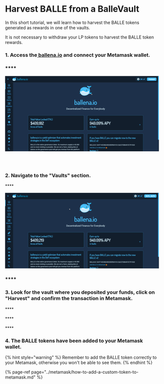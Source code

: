 # Harvest BALLE from a BalleVault

In this short tutorial, we will learn how to harvest the BALLE tokens generated as rewards in one of the vaults.

‌It is not necessary to withdraw your LP tokens to harvest the BALLE token rewards.



### **1. Access the**[ **ballena.io**](https://app.ballena.io/) **and connect your Metamask wallet.**

### \*\*\*\*

![](../../../../.gitbook/assets/connect-wallet%20%281%29.gif)

### **‌**

### **2. Navigate to the "Vaults" section.**

\*\*\*\*

![](../../../../.gitbook/assets/navigate-to-vaults.gif)

### \*\*\*\*

### **3. Look for the vault where you deposited your funds, click on "Harvest" and confirm the transaction in Metamask.**

\*\*\*\*

\*\*\*\*

\*\*\*\*

### **‌4. The BALLE tokens have been added to your Metamask wallet.**

{% hint style="warning" %}
Remember to add the BALLE token correctly to your Metamask, otherwise you won't be able to see them.
{% endhint %}

{% page-ref page="../metamask/how-to-add-a-custom-token-to-metamask.md" %}





